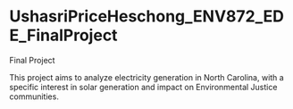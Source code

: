 # UshasriPriceHeschong_ENV872_EDE_FinalProject
Final Project

This project aims to analyze electricity generation in North Carolina, with a specific interest in solar generation and impact on Environmental Justice communities.